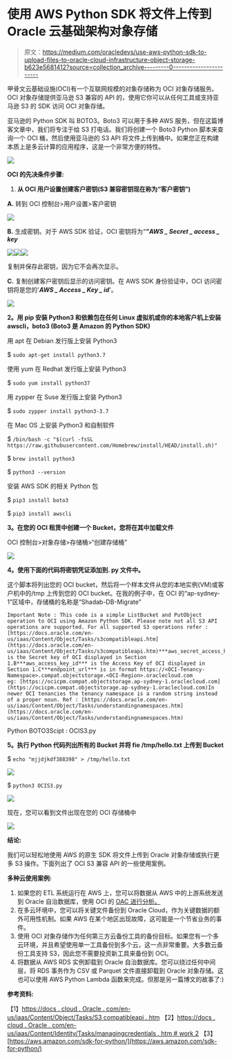 # 使用 AWS Python SDK 将文件上传到 Oracle 云基础架构对象存储

> 原文：<https://medium.com/oracledevs/use-aws-python-sdk-to-upload-files-to-oracle-cloud-infrastructure-object-storage-b623e5681412?source=collection_archive---------0----------------------->

甲骨文云基础设施(OCI)有一个互联网规模的对象存储称为 OCI 对象存储服务。OCI 对象存储提供亚马逊 S3 兼容的 API 的，使用它你可以从任何工具或支持亚马逊 S3 的 SDK 访问 OCI 对象存储。

亚马逊的 Python SDK 叫 BOTO3。Boto3 可以用于多种 AWS 服务，但在这篇博客文章中，我们将专注于给 S3 打电话。我们将创建一个 Boto3 Python 脚本来查询一个 OCI 桶，然后使用亚马逊的 S3 API 将文件上传到桶中。如果您正在构建本质上是多云计算的应用程序，这是一个非常方便的特性。

![](img/286498bb44db1987c869006a2159f724.png)

**OCI 的先决条件步骤:**

1.  **从 OCI 用户设置创建客户密钥(S3 兼容密钥现在称为“客户密钥”)**

**A.** 转到 OCI 控制台>用户设置>客户密钥

![](img/1f46cf29912792f9e253553444da2b1d.png)

**B.** 生成密钥。对于 AWS SDK 验证，OCI 密钥将为“***”AWS _ Secret _ access _ key***

![](img/64c70750533ee3fa42c8180f57389a3a.png)![](img/52fe80de1196a457329322505da79f5a.png)![](img/7d671c607f049a9d2dc331ce5ba6090f.png)

复制并保存此密钥，因为它不会再次显示。

**C.** 复制创建客户密钥后显示的访问密钥。在 AWS SDK 身份验证中，OCI 访问密钥将是您的'***AWS _ Access _ Key _ id***'。

![](img/7f70c7887c3e63156bb9e8d579e89dec.png)

**2。用 pip 安装 Python3 和依赖包在任何 Linux 虚拟机或你的本地客户机上安装 awscli，boto3 (Boto3 是 Amazon 的 Python SDK)**

用 apt 在 Debian 发行版上安装 Python3

$ `sudo apt-get install python3.7`

使用 yum 在 Redhat 发行版上安装 Python3

$ `sudo yum install python37`

用 zypper 在 Suse 发行版上安装 Python3

$ `sudo zypper install python3-3.7`

在 Mac OS 上安装 Python3 和自制软件

$ `/bin/bash -c "$(curl -fsSL https://raw.githubusercontent.com/Homebrew/install/HEAD/install.sh)"`

$ `brew install python3`

$ `python3 --version`

安装 AWS SDK 的相关 Python 包

$ `pip3 install boto3`

$ `pip3 install awscli`

**3。在您的 OCI 租赁中创建一个 Bucket，您将在其中加载文件**

OCI 控制台>对象存储>存储桶>“创建存储桶”

![](img/2801f9eb97a408e78926b98a3e5d8851.png)

**4。使用下面的代码将密钥凭证添加到. py 文件中。**

这个脚本将列出您的 OCI bucket，然后将一个样本文件从您的本地实例(VM)或客户机中的/tmp 上传到您的 OCI bucket。在我的例子中，在 OCI 的“ap-sydney-1”区域中，存储桶的名称是“Shadab-DB-Migrate”

```
Important Note : This code is a simple ListBucket and PutObject operation to OCI using Amazon Python SDK. Please note not all S3 API operations are supported. For all supported S3 operations refer : [https://docs.oracle.com/en-us/iaas/Content/Object/Tasks/s3compatibleapi.htm](https://docs.oracle.com/en-us/iaas/Content/Object/Tasks/s3compatibleapi.htm)***aws_secret_access_key*** is the Secret key of OCI displayed in Section 1.B***aws_access_key_id*** is the Access Key of OCI displayed in Section 1.C***endpoint_url*** is in format https://<OCI-Tenancy-Namespace>.compat.objectstorage.<OCI-Region>.oraclecloud.com
eg: [https://ocicpm.compat.objectstorage.ap-sydney-1.oraclecloud.com](https://ocicpm.compat.objectstorage.ap-sydney-1.oraclecloud.com)In newer OCI tenancies the tenancy namespace is a random string instead of a proper noun. Ref : [https://docs.oracle.com/en-us/iaas/Content/Object/Tasks/understandingnamespaces.htm](https://docs.oracle.com/en-us/iaas/Content/Object/Tasks/understandingnamespaces.htm)
```

Python BOTO3Scipt : OCIS3.py

**5。执行 Python 代码列出所有的 Bucket 并将 fie /tmp/hello.txt 上传到 Bucket**

$ `echo "mjjdjkdf388398" > /tmp/hello.txt`

![](img/571850b9896ed2034e6e7ce0321fb047.png)

$ `python3 OCIS3.py`

![](img/bca1816bc0e7b37ac79a3a077da72af6.png)

现在，您可以看到文件出现在您的 OCI 存储桶中

![](img/cee25070a826a33ae2706f0283979475.png)

**结论:**

我们可以轻松地使用 AWS 的原生 SDK 将文件上传到 Oracle 对象存储或执行更多 S3 操作。下面列出了 OCI S3 兼容 API 的一些使用案例。

**多种云使用案例:**

1.  如果您的 ETL 系统运行在 AWS 上，您可以将数据从 AWS 中的上游系统发送到 Oracle 自治数据库，使用 OCI 的 [OAC 进行分析。](https://www.oracle.com/middleware/technologies/oracle-analytics-cloud.html)
2.  在多云环境中，您可以将关键文件备份到 Oracle Cloud，作为关键数据的额外可用性机制。如果 AWS 在某个地区出现故障，这可能是一个节省业务的事件。
3.  使用 OCI 对象存储作为任何第三方云备份工具的备份目标。如果您有一个多云环境，并且希望使用单一工具备份到多个云，这一点非常重要。大多数云备份工具支持 S3，因此您不需要投资新工具来备份到 OCI。
4.  将数据从 AWS RDS 实例卸载到 Oracle 自治数据库。您可以绕过任何中间层，将 RDS 事务作为 CSV 或 Parquet 文件直接卸载到 Oracle 对象存储。这也可以使用 AWS Python Lambda 函数来完成。但那是另一篇博文的故事了:)

**参考资料:**

【1】[https://docs . cloud . Oracle . com/en-us/iaas/Content/Object/Tasks/S3 compatibleapi . htm](https://docs.cloud.oracle.com/en-us/iaas/Content/Object/Tasks/s3compatibleapi.htm)
【2】[https://docs . cloud . Oracle . com/en-us/iaas/Content/Identity/Tasks/managingcredentials . htm # work 2](https://docs.cloud.oracle.com/en-us/iaas/Content/Identity/Tasks/managingcredentials.htm#Working2)
【3】[https://aws.amazon.com/sdk-for-python/](https://aws.amazon.com/sdk-for-python/)